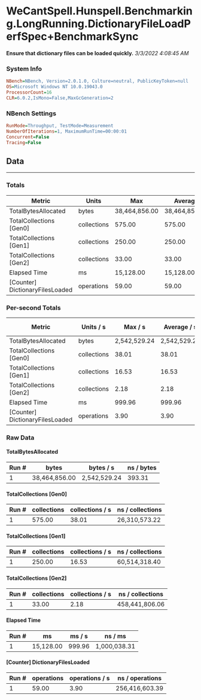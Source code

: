 ﻿# WeCantSpell.Hunspell.Benchmarking.LongRunning.DictionaryFileLoadPerfSpec+BenchmarkSync
__Ensure that dictionary files can be loaded quickly.__
_3/3/2022 4:08:45 AM_
### System Info
```ini
NBench=NBench, Version=2.0.1.0, Culture=neutral, PublicKeyToken=null
OS=Microsoft Windows NT 10.0.19043.0
ProcessorCount=16
CLR=6.0.2,IsMono=False,MaxGcGeneration=2
```

### NBench Settings
```ini
RunMode=Throughput, TestMode=Measurement
NumberOfIterations=1, MaximumRunTime=00:00:01
Concurrent=False
Tracing=False
```

## Data
-------------------

### Totals
|          Metric |           Units |             Max |         Average |             Min |          StdDev |
|---------------- |---------------- |---------------- |---------------- |---------------- |---------------- |
|TotalBytesAllocated |           bytes |   38,464,856.00 |   38,464,856.00 |   38,464,856.00 |            0.00 |
|TotalCollections [Gen0] |     collections |          575.00 |          575.00 |          575.00 |            0.00 |
|TotalCollections [Gen1] |     collections |          250.00 |          250.00 |          250.00 |            0.00 |
|TotalCollections [Gen2] |     collections |           33.00 |           33.00 |           33.00 |            0.00 |
|    Elapsed Time |              ms |       15,128.00 |       15,128.00 |       15,128.00 |            0.00 |
|[Counter] DictionaryFilesLoaded |      operations |           59.00 |           59.00 |           59.00 |            0.00 |

### Per-second Totals
|          Metric |       Units / s |         Max / s |     Average / s |         Min / s |      StdDev / s |
|---------------- |---------------- |---------------- |---------------- |---------------- |---------------- |
|TotalBytesAllocated |           bytes |    2,542,529.24 |    2,542,529.24 |    2,542,529.24 |            0.00 |
|TotalCollections [Gen0] |     collections |           38.01 |           38.01 |           38.01 |            0.00 |
|TotalCollections [Gen1] |     collections |           16.53 |           16.53 |           16.53 |            0.00 |
|TotalCollections [Gen2] |     collections |            2.18 |            2.18 |            2.18 |            0.00 |
|    Elapsed Time |              ms |          999.96 |          999.96 |          999.96 |            0.00 |
|[Counter] DictionaryFilesLoaded |      operations |            3.90 |            3.90 |            3.90 |            0.00 |

### Raw Data
#### TotalBytesAllocated
|           Run # |           bytes |       bytes / s |      ns / bytes |
|---------------- |---------------- |---------------- |---------------- |
|               1 |   38,464,856.00 |    2,542,529.24 |          393.31 |

#### TotalCollections [Gen0]
|           Run # |     collections | collections / s |ns / collections |
|---------------- |---------------- |---------------- |---------------- |
|               1 |          575.00 |           38.01 |   26,310,573.22 |

#### TotalCollections [Gen1]
|           Run # |     collections | collections / s |ns / collections |
|---------------- |---------------- |---------------- |---------------- |
|               1 |          250.00 |           16.53 |   60,514,318.40 |

#### TotalCollections [Gen2]
|           Run # |     collections | collections / s |ns / collections |
|---------------- |---------------- |---------------- |---------------- |
|               1 |           33.00 |            2.18 |  458,441,806.06 |

#### Elapsed Time
|           Run # |              ms |          ms / s |         ns / ms |
|---------------- |---------------- |---------------- |---------------- |
|               1 |       15,128.00 |          999.96 |    1,000,038.31 |

#### [Counter] DictionaryFilesLoaded
|           Run # |      operations |  operations / s | ns / operations |
|---------------- |---------------- |---------------- |---------------- |
|               1 |           59.00 |            3.90 |  256,416,603.39 |


